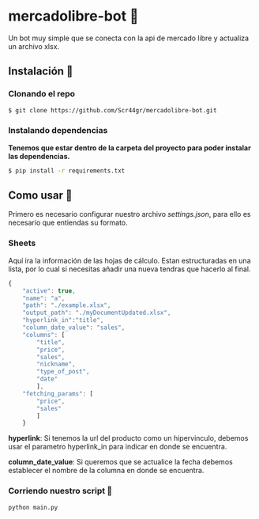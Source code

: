 # mercadolibre-bot 🤖
Un bot muy simple que se conecta con la api de mercado libre y actualiza un archivo xlsx.


## Instalación 📝

### Clonando el repo

```bash
$ git clone https://github.com/Scr44gr/mercadolibre-bot.git
```

### Instalando dependencias

**Tenemos que estar dentro de la carpeta del proyecto para poder instalar las dependencias.**
```bash
$ pip install -r requirements.txt
```

## Como usar 📓

Primero es necesario configurar nuestro archivo _settings.json_, para ello es necesario que entiendas su formato.

### Sheets 
Aquí ira la información de las hojas de cálculo.  Estan estructuradas en una lista, por lo cual si necesitas añadir una nueva tendras que hacerlo al final.


```javascript
{
    "active": true,
    "name": "a",
    "path": "./example.xlsx",
    "output_path": "./myDocumentUpdated.xlsx",
    "hyperlink_in":"title",
    "column_date_value": "sales",
    "columns": [
        "title",
        "price",
        "sales",
        "nickname",
        "type_of_post",
        "date"
        ],
    "fetching_params": [
        "price",
        "sales"
        ]
    }
```

**hyperlink**: Si tenemos la url del producto como un hipervinculo, debemos usar el parametro hyperlink_in para indicar en donde se encuentra.

**column_date_value**: Si queremos que se actualice la fecha debemos establecer el nombre de la columna en donde se encuentra.

### Corriendo nuestro script 🤖

```python
python main.py
```
